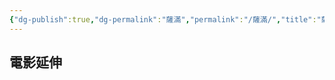 ```yaml
---
{"dg-publish":true,"dg-permalink":"薩滿","permalink":"/薩滿/","title":"薩滿","tags":["🎬Movie"],"created":"2025-05-11T12:02:14.238+08:00","updated":"2025-06-24T05:04:23.000+08:00"}
---
```







## 電影延伸


